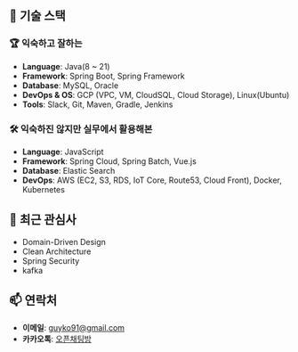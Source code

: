## 🚀 기술 스택

### 🏆 익숙하고 잘하는
- **Language**: Java(8 ~ 21)
- **Framework**: Spring Boot, Spring Framework
- **Database**: MySQL, Oracle
- **DevOps & OS**: GCP (VPC, VM, CloudSQL, Cloud Storage), Linux(Ubuntu)
- **Tools**: Slack, Git, Maven, Gradle, Jenkins

### 🛠️ 익숙하진 않지만 실무에서 활용해본
- **Language**: JavaScript
- **Framework**: Spring Cloud, Spring Batch, Vue.js
- **Database**: Elastic Search
- **DevOps**: AWS (EC2, S3, RDS, IoT Core, Route53, Cloud Front), Docker, Kubernetes

## 🌱 최근 관심사
- Domain-Driven Design
- Clean Architecture
- Spring Security
- kafka

## 📫 연락처

- **이메일**: [guyko91@gmail.com](mailto:guyko91@gmail.com)
- **카카오톡**: [오픈채팅방](https://open.kakao.com/o/gzcJ9W0g)
